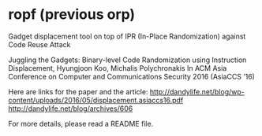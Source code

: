 # ropf (previous orp)
Gadget displacement tool on top of IPR (In-Place Randomization) against Code Reuse Attack

Juggling the Gadgets: Binary-level Code Randomization using Instruction Displacement, Hyungjoon Koo, Michalis Polychronakis
In ACM Asia Conference on Computer and Communications Security 2016 (AsiaCCS ’16)

Here are links for the paper and the article:
    http://dandylife.net/blog/wp-content/uploads/2016/05/displacement.asiaccs16.pdf
    http://dandylife.net/blog/archives/606

For more details, please read a README file. 